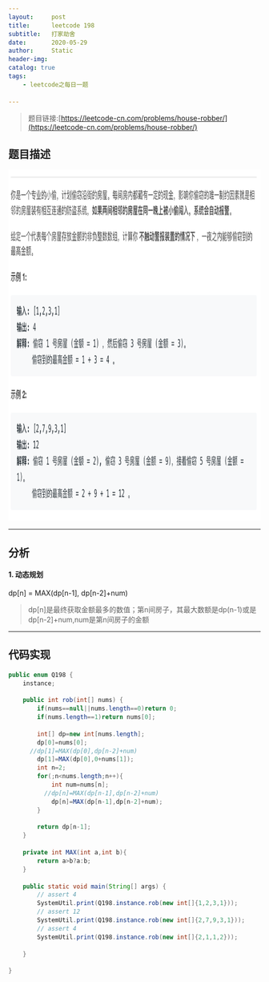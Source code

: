 ```yaml
---
layout:     post
title:      leetcode 198
subtitle:   打家劫舍
date:       2020-05-29
author:     Static
header-img: 
catalog: true
tags:
    - leetcode之每日一题
    
---
```


> 题目链接:[https://leetcode-cn.com/problems/house-robber/](https://leetcode-cn.com/problems/house-robber/)

## 题目描述

<html>
    <img src="/img/leetcode/leetcode-198.png" width="700" height="700" /> 
</html>

---

## 分析

#### 1. 动态规划

dp[n\] = MAX(dp[n-1\], dp[n-2\]+num)

> dp[n\]是最终获取金额最多的数值；第n间房子，其最大数额是dp(n-1)或是dp[n-2\]+num,num是第n间房子的金额

---

## 代码实现

```java
public enum Q198 {
    instance;

    public int rob(int[] nums) {
        if(nums==null||nums.length==0)return 0;
        if(nums.length==1)return nums[0];

        int[] dp=new int[nums.length];
        dp[0]=nums[0];
      //dp[1]=MAX(dp[0],dp[n-2]+num)
        dp[1]=MAX(dp[0],0+nums[1]);
        int n=2;
        for(;n<nums.length;n++){
            int num=nums[n];
          //dp[n]=MAX(dp[n-1],dp[n-2]+num)
            dp[n]=MAX(dp[n-1],dp[n-2]+num);
        }

        return dp[n-1];
    }

    private int MAX(int a,int b){
        return a>b?a:b;
    }

    public static void main(String[] args) {
        // assert 4
        SystemUtil.print(Q198.instance.rob(new int[]{1,2,3,1}));
        // assert 12
        SystemUtil.print(Q198.instance.rob(new int[]{2,7,9,3,1}));
        // assert 4
        SystemUtil.print(Q198.instance.rob(new int[]{2,1,1,2}));

    }

}
```